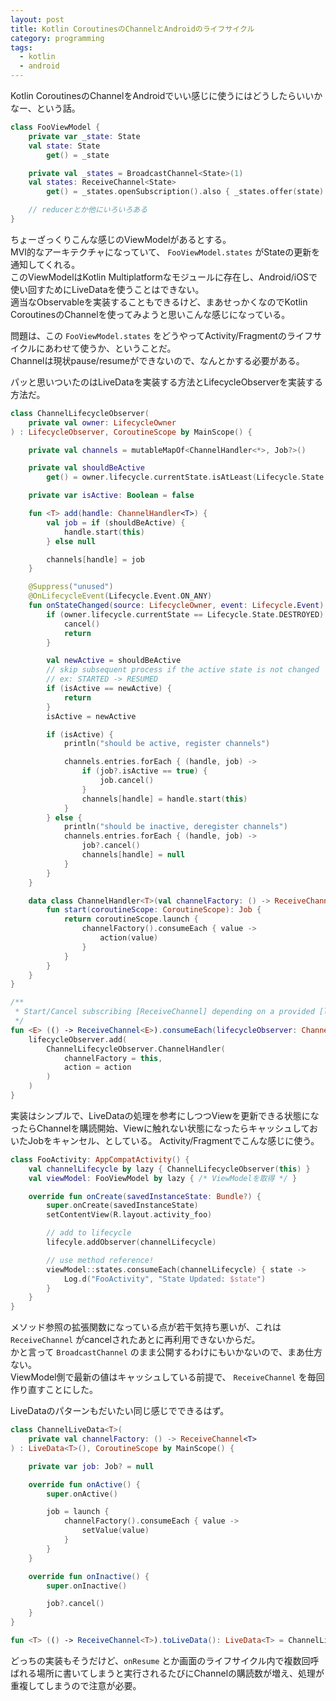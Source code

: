 ```yaml
---
layout: post
title: Kotlin CoroutinesのChannelとAndroidのライフサイクル
category: programming
tags:
  - kotlin
  - android
---
```


Kotlin CoroutinesのChannelをAndroidでいい感じに使うにはどうしたらいいかなー、という話。

```kotlin
class FooViewModel {
    private var _state: State
    val state: State
        get() = _state

    private val _states = BroadcastChannel<State>(1)
    val states: ReceiveChannel<State>
        get() = _states.openSubscription().also { _states.offer(state) }

    // reducerとか他にいろいろある
}
```

ちょーざっくりこんな感じのViewModelがあるとする。  
MVI的なアーキテクチャになっていて、 `FooViewModel.states` がStateの更新を通知してくれる。  
このViewModelはKotlin Multiplatformなモジュールに存在し、Android/iOSで使い回すためにLiveDataを使うことはできない。  
適当なObservableを実装することもできるけど、まあせっかくなのでKotlin CoroutinesのChannelを使ってみようと思いこんな感じになっている。

問題は、この `FooViewModel.states` をどうやってActivity/Fragmentのライフサイクルにあわせて使うか、ということだ。  
Channelは現状pause/resumeができないので、なんとかする必要がある。

パッと思いついたのはLiveDataを実装する方法とLifecycleObserverを実装する方法だ。

```kotlin
class ChannelLifecycleObserver(
    private val owner: LifecycleOwner
) : LifecycleObserver, CoroutineScope by MainScope() {

    private val channels = mutableMapOf<ChannelHandler<*>, Job?>()

    private val shouldBeActive
        get() = owner.lifecycle.currentState.isAtLeast(Lifecycle.State.STARTED)

    private var isActive: Boolean = false

    fun <T> add(handle: ChannelHandler<T>) {
        val job = if (shouldBeActive) {
            handle.start(this)
        } else null

        channels[handle] = job
    }

    @Suppress("unused")
    @OnLifecycleEvent(Lifecycle.Event.ON_ANY)
    fun onStateChanged(source: LifecycleOwner, event: Lifecycle.Event) {
        if (owner.lifecycle.currentState == Lifecycle.State.DESTROYED) {
            cancel()
            return
        }

        val newActive = shouldBeActive
        // skip subsequent process if the active state is not changed
        // ex: STARTED -> RESUMED
        if (isActive == newActive) {
            return
        }
        isActive = newActive

        if (isActive) {
            println("should be active, register channels")

            channels.entries.forEach { (handle, job) ->
                if (job?.isActive == true) {
                    job.cancel()
                }
                channels[handle] = handle.start(this)
            }
        } else {
            println("should be inactive, deregister channels")
            channels.entries.forEach { (handle, job) ->
                job?.cancel()
                channels[handle] = null
            }
        }
    }

    data class ChannelHandler<T>(val channelFactory: () -> ReceiveChannel<T>, val action: (T) -> Unit) {
        fun start(coroutineScope: CoroutineScope): Job {
            return coroutineScope.launch {
                channelFactory().consumeEach { value ->
                    action(value)
                }
            }
        }
    }
}

/**
 * Start/Cancel subscribing [ReceiveChannel] depending on a provided [lifecycleObserver].
 */
fun <E> (() -> ReceiveChannel<E>).consumeEach(lifecycleObserver: ChannelLifecycleObserver, action: (E) -> Unit) {
    lifecycleObserver.add(
        ChannelLifecycleObserver.ChannelHandler(
            channelFactory = this,
            action = action
        )
    )
}
```

実装はシンプルで、LiveDataの処理を参考にしつつViewを更新できる状態になったらChannelを購読開始、Viewに触れない状態になったらキャッシュしておいたJobをキャンセル、としている。
Activity/Fragmentでこんな感じに使う。

```kotlin
class FooActivity: AppCompatActivity() {
    val channelLifecycle by lazy { ChannelLifecycleObserver(this) }
    val viewModel: FooViewModel by lazy { /* ViewModelを取得 */ }

    override fun onCreate(savedInstanceState: Bundle?) {
        super.onCreate(savedInstanceState)
        setContentView(R.layout.activity_foo)

        // add to lifecycle
        lifecyle.addObserver(channelLifecycle)

        // use method reference!
        viewModel::states.consumeEach(channelLifecycle) { state -> 
            Log.d("FooActivity", "State Updated: $state")
        }
    }
}
```

メソッド参照の拡張関数になっている点が若干気持ち悪いが、これは　`ReceiveChannel` がcancelされたあとに再利用できないからだ。  
かと言って `BroadcastChannel`  のまま公開するわけにもいかないので、まあ仕方ない。  
ViewModel側で最新の値はキャッシュしている前提で、 `ReceiveChannel` を毎回作り直すことにした。

LiveDataのパターンもだいたい同じ感じでできるはず。

```kotlin
class ChannelLiveData<T>(
    private val channelFactory: () -> ReceiveChannel<T>
) : LiveData<T>(), CoroutineScope by MainScope() {

    private var job: Job? = null

    override fun onActive() {
        super.onActive()

        job = launch {
            channelFactory().consumeEach { value ->
                setValue(value)
            }
        }
    }

    override fun onInactive() {
        super.onInactive()

        job?.cancel()
    }
}

fun <T> (() -> ReceiveChannel<T>).toLiveData(): LiveData<T> = ChannelLiveData(this)
```

どっちの実装もそうだけど、`onResume` とか画面のライフサイクル内で複数回呼ばれる場所に書いてしまうと実行されるたびにChannelの購読数が増え、処理が重複してしまうので注意が必要。
